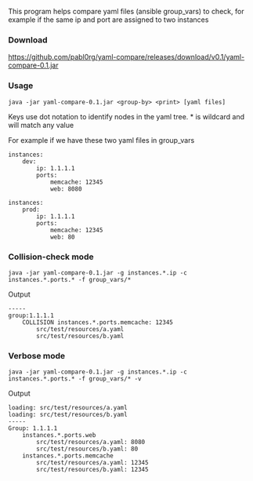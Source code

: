 This program helps compare yaml files (ansible group_vars) to check, for example if the same ip and port are assigned to two instances

### Download

https://github.com/pabl0rg/yaml-compare/releases/download/v0.1/yaml-compare-0.1.jar

### Usage

```java -jar yaml-compare-0.1.jar <group-by> <print> [yaml files]```

Keys use dot notation to identify nodes in the yaml tree.  * is wildcard and will match any value

For example if we have these two yaml files in group_vars

```
instances:
    dev:
        ip: 1.1.1.1
        ports:
            memcache: 12345
            web: 8080
```

```
instances:
    prod:
        ip: 1.1.1.1
        ports:
            memcache: 12345
            web: 80
```

### Collision-check mode

```java -jar yaml-compare-0.1.jar -g instances.*.ip -c instances.*.ports.* -f group_vars/*```

Output

```
-----
group:1.1.1.1
	COLLISION instances.*.ports.memcache: 12345
		src/test/resources/a.yaml
		src/test/resources/b.yaml
```

### Verbose mode

```java -jar yaml-compare-0.1.jar -g instances.*.ip -c instances.*.ports.* -f group_vars/* -v```

Output

```
loading: src/test/resources/a.yaml
loading: src/test/resources/b.yaml
-----
Group: 1.1.1.1
	instances.*.ports.web
		src/test/resources/a.yaml: 8080
		src/test/resources/b.yaml: 80
	instances.*.ports.memcache
		src/test/resources/a.yaml: 12345
		src/test/resources/b.yaml: 12345
```